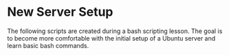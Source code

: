 # New Server Setup

The following scripts are created during a bash scripting lesson.  The goal is to become more comfortable with the initial setup of a Ubuntu server and learn basic bash commands.  
